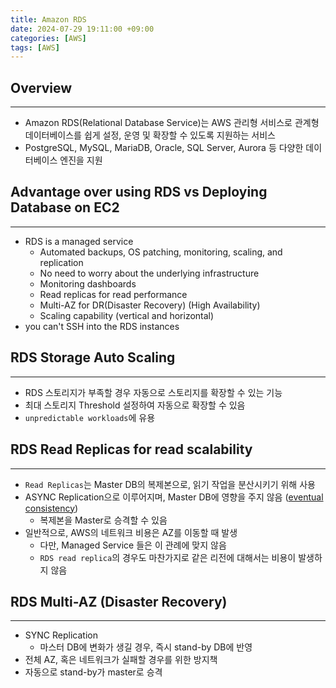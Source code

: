 ```yaml
---
title: Amazon RDS
date: 2024-07-29 19:11:00 +09:00
categories: [AWS]
tags: [AWS]
---
```


## Overview
---

- Amazon RDS(Relational Database Service)는 AWS 관리형 서비스로 관계형 데이터베이스를 쉽게 설정, 운영 및 확장할 수 있도록 지원하는 서비스
- PostgreSQL, MySQL, MariaDB, Oracle, SQL Server, Aurora 등 다양한 데이터베이스 엔진을 지원

## Advantage over using RDS vs Deploying Database on EC2 
---

- RDS is a managed service
  - Automated backups, OS patching, monitoring, scaling, and replication
  - No need to worry about the underlying infrastructure
  - Monitoring dashboards
  - Read replicas for read performance
  - Multi-AZ for DR(Disaster Recovery) (High Availability)
  - Scaling capability (vertical and horizontal)
- you can't SSH into the RDS instances

## RDS Storage Auto Scaling
---

- RDS 스토리지가 부족할 경우 자동으로 스토리지를 확장할 수 있는 기능
- 최대 스토리지 Threshold 설정하여 자동으로 확장할 수 있음
- `unpredictable workloads`에 유용

## RDS Read Replicas for read scalability
---

- `Read Replicas`는 Master DB의 복제본으로, 읽기 작업을 분산시키기 위해 사용
- ASYNC Replication으로 이루어지며, Master DB에 영향을 주지 않음 ([eventual consistency](https://ko.wikipedia.org/wiki/%EA%B6%81%EA%B7%B9%EC%A0%81_%EC%9D%BC%EA%B4%80%EC%84%B1))
  - 복제본을 Master로 승격할 수 있음
- 일반적으로, AWS의 네트워크 비용은 AZ를 이동할 때 발생
  - 다만, Managed Service 들은 이 관례에 맞지 않음
  - `RDS read replica`의 경우도 마찬가지로 같은 리전에 대해서는 비용이 발생하지 않음

## RDS Multi-AZ (Disaster Recovery)
---

- SYNC Replication
  - 마스터 DB에 변화가 생길 경우, 즉시 stand-by DB에 반영
- 전체 AZ, 혹은 네트워크가 실패할 경우를 위한 방지책
- 자동으로 stand-by가 master로 승격





